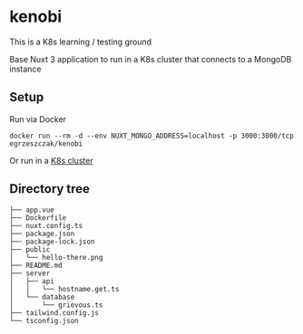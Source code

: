 # kenobi

This is a K8s learning / testing ground

Base Nuxt 3 application to run in a K8s cluster that connects to a MongoDB instance
 
## Setup

Run via Docker
```
docker run --rm -d --env NUXT_MONGO_ADDRESS=localhost -p 3000:3000/tcp egrzeszczak/kenobi
```

Or run in a [K8s cluster](https://github.com/egrzeszczak/utapau)

## Directory tree

```
├── app.vue
├── Dockerfile
├── nuxt.config.ts
├── package.json
├── package-lock.json
├── public
│   └── hello-there.png
├── README.md
├── server
│   ├── api
│   │   └── hostname.get.ts
│   └── database
│       └── grievous.ts
├── tailwind.config.js
└── tsconfig.json
```